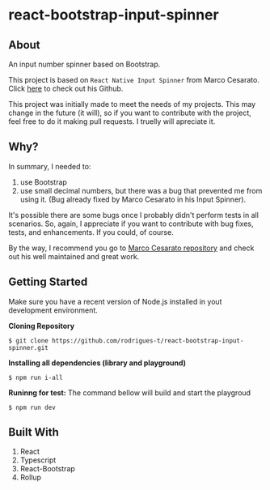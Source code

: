 # react-bootstrap-input-spinner

## About
An input number spinner based on Bootstrap. 

This project is based on `React Native Input Spinner` from Marco Cesarato. Click [here](https://github.com/marcocesarato/react-native-input-spinner) to check out his Github. 

This project was initially made to meet the needs of my projects. This may change in the future (it will), so if you want to contribute with the project, feel free to do it making pull requests. I truelly will apreciate it.

## Why?
In summary, I needed to:  
1. use Bootstrap 
2. use small decimal numbers, but there was a bug that prevented me from using it. (Bug already fixed by Marco Cesarato in his Input Spinner). 

It's possible there are some bugs once I probably didn't perform tests in all scenarios. So, again, I appreciate if you want to contribute with bug fixes, tests, and enhancements. If you could, of course.  

By the way, I recommend you go to [Marco Cesarato repository](https://github.com/marcocesarato/react-native-input-spinner) and check out his well maintained and great work. 

## Getting Started
Make sure you have a recent version of Node.js installed in yout development environment.

**Cloning Repository**
```
$ git clone https://github.com/rodrigues-t/react-bootstrap-input-spinner.git
```

**Installing all dependencies (library and playground)**
```
$ npm run i-all
```

**Runinng for test:**
The command bellow will build and start the playgroud  
```
$ npm run dev
```

## Built With

1. React
2. Typescript
3. React-Bootstrap
4. Rollup